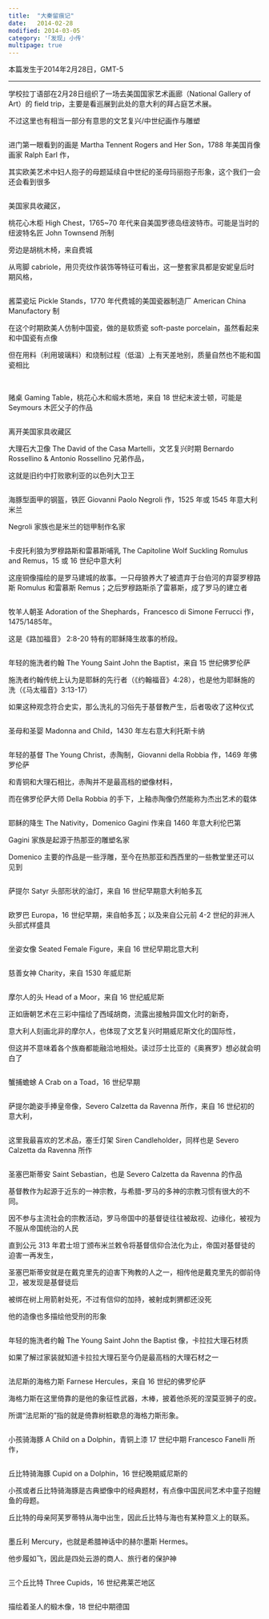 ```yaml
---
title:  "大秦留痕记"
date:   2014-02-28
modified: 2014-03-05
category: '｢发现｣ 小传'
multipage: true
---
```


本篇发生于2014年2月28日，GMT-5

---

学校拉丁语部在2月28日组织了一场去美国国家艺术画廊（National Gallery of Art）的 field trip，主要是看巡展到此处的意大利的拜占庭艺术展。

不过这里也有相当一部分有意思的文艺复兴/中世纪画作与雕塑

<img class='disc' data-src='https://lykoseremos.github.io/gmalb-01/disx16/20140228_095230.jpg'>

进门第一眼看到的画是 Martha Tennent Rogers and Her Son，1788 年美国肖像画家 Ralph Earl 作，

其实欧美艺术中妇人抱子的母题延续自中世纪的圣母玛丽抱子形象，这个我们一会还会看到很多

<img class='disc' data-src='https://lykoseremos.github.io/gmalb-01/disx16/20140228_100416.jpg'>

美国家具收藏区，

桃花心木柜 High Chest，1765~70 年代来自美国罗德岛纽波特市。可能是当时的纽波特名匠 John Townsend 所制

旁边是胡桃木椅，来自费城

从弯脚 cabriole，用贝壳纹作装饰等特征可看出，这一整套家具都是安妮皇后时期风格，

<img class='disc' data-src='https://lykoseremos.github.io/gmalb-01/disx16/20140228_100434.jpg'>

酱菜瓷坛 Pickle Stands，1770 年代费城的美国瓷器制造厂 American China Manufactory 制

在这个时期欧美人仿制中国瓷，做的是软质瓷 soft-paste porcelain，虽然看起来和中国瓷有点像

但在用料（利用玻璃料）和烧制过程（低温）上有天差地别，质量自然也不能和国瓷相比

<img class='disc' data-src='https://lykoseremos.github.io/gmalb-01/disx16/20140228_100450.jpg'>

<img class='disc' data-src='https://lykoseremos.github.io/gmalb-01/disx16/20140228_100453.jpg'>

赌桌 Gaming Table，桃花心木和缎木质地，来自 18 世纪末波士顿，可能是 Seymours 木匠父子的作品

<img class='disc' data-src='https://lykoseremos.github.io/gmalb-01/disx16/20140228_100509.jpg'>

离开美国家具收藏区

大理石大卫像 The David of the Casa Martelli，文艺复兴时期 Bernardo Rossellino & Antonio Rossellino 兄弟作品，

这就是旧约中打败歌利亚的以色列大卫王

<img class='disc' data-src='https://lykoseremos.github.io/gmalb-01/disx16/20140228_100628.jpg'>

海豚型面甲的钢盔，铁匠 Giovanni Paolo Negroli 作，1525 年或 1545 年意大利米兰

Negroli 家族也是米兰的铠甲制作名家

<img class='disc' data-src='https://lykoseremos.github.io/gmalb-01/disx16/20140228_100645.jpg'>

卡皮托利狼为罗穆路斯和雷慕斯哺乳 The Capitoline Wolf Suckling Romulus and Remus，15 或 16 世纪中意大利

这座铜像描绘的是罗马建城的故事。一只母狼养大了被遗弃于台伯河的弃婴罗穆路斯 Romulus 和雷慕斯 Remus；之后罗穆路斯杀了雷慕斯，成了罗马的建立者

<img class='disc' data-src='https://lykoseremos.github.io/gmalb-01/disx16/20140228_100952.jpg'>

牧羊人朝圣 Adoration of the Shephards，Francesco di Simone Ferrucci 作，1475/1485年。

这是《路加福音》 2:8-20 特有的耶稣降生故事的桥段。

<img class='disc' data-src='https://lykoseremos.github.io/gmalb-01/disx16/20140228_100959.jpg'>

年轻的施洗者约翰 The Young Saint John the Baptist，来自 15 世纪佛罗伦萨

施洗者约翰传统上认为是耶稣的先行者（《约翰福音》4:28），也是他为耶稣施的洗（《马太福音》3:13-17）

如果这种观念符合史实，那么洗礼的习俗先于基督教产生，后者吸收了这种仪式

<img class='disc' data-src='https://lykoseremos.github.io/gmalb-01/disx16/20140228_101017.jpg'>

圣母和圣婴 Madonna and Child，1430 年左右意大利托斯卡纳

<img class='disc' data-src='https://lykoseremos.github.io/gmalb-01/disx16/20140228_101027.jpg'>

年轻的基督 The Young Christ，赤陶制，Giovanni della Robbia 作，1469 年佛罗伦萨

和青铜和大理石相比，赤陶并不是最高档的塑像材料，

而在佛罗伦萨大师 Della Robbia 的手下，上釉赤陶像仍然能称为杰出艺术的载体

<img class='disc' data-src='https://lykoseremos.github.io/gmalb-01/disx16/20140228_101035.jpg'>

耶稣的降生 The Nativity，Domenico Gagini 作来自 1460 年意大利伦巴第

Gagini 家族是起源于热那亚的雕塑名家

Domenico 主要的作品是一些浮雕，至今在热那亚和西西里的一些教堂里还可以见到

<img class='disc' data-src='https://lykoseremos.github.io/gmalb-01/disx16/20140228_101055.jpg'>

萨提尔 Satyr 头部形状的油灯，来自 16 世纪早期意大利帕多瓦

<img class='disc' data-src='https://lykoseremos.github.io/gmalb-01/disx16/20140228_101116.jpg'>

欧罗巴 Europa，16 世纪早期，来自帕多瓦；以及来自公元前 4-2 世纪的非洲人头部式样盛具

<img class='disc' data-src='https://lykoseremos.github.io/gmalb-01/disx16/20140228_101121.jpg'>

坐姿女像 Seated Female Figure，来自 16 世纪早期北意大利

<img class='disc' data-src='https://lykoseremos.github.io/gmalb-01/disx16/20140228_101135.jpg'>

慈善女神 Charity，来自 1530 年威尼斯

<img class='disc' data-src='https://lykoseremos.github.io/gmalb-01/disx16/20140228_101150.jpg'>

摩尔人的头 Head of a Moor，来自 16 世纪威尼斯

正如唐朝艺术在三彩中描绘了西域胡商，流露出接触异国文化时的新奇，

意大利人刻画北非的摩尔人，也体现了文艺复兴时期威尼斯文化的国际性，

但这并不意味着各个族裔都能融洽地相处。读过莎士比亚的《奥赛罗》想必就会明白了

<img class='disc' data-src='https://lykoseremos.github.io/gmalb-01/disx16/20140228_101201.jpg'>

蟹捕蟾蜍 A Crab on a Toad，16 世纪早期

<img class='disc' data-src='https://lykoseremos.github.io/gmalb-01/disx16/20140228_101220.jpg'>

萨提尔跪姿手捧皇帝像，Severo Calzetta da Ravenna 所作，来自 16 世纪初的意大利，

<img class='disc' data-src='https://lykoseremos.github.io/gmalb-01/disx16/20140228_101235.jpg'>

这里我最喜欢的艺术品，塞壬灯架 Siren Candleholder，同样也是 Severo Calzetta da Ravenna 所作

<img class='disc' data-src='https://lykoseremos.github.io/gmalb-01/disx16/20140228_101244.jpg'>

圣塞巴斯蒂安 Saint Sebastian，也是 Severo Calzetta da Ravenna 的作品

基督教作为起源于近东的一神宗教，与希腊-罗马的多神的宗教习惯有很大的不同。

因不参与主流社会的宗教活动，罗马帝国中的基督徒往往被敌视、边缘化，被视为不服从帝国统治的人民

直到公元 313 年君士坦丁颁布米兰敕令将基督信仰合法化为止，帝国对基督徒的迫害一再发生，

圣塞巴斯蒂安就是在戴克里先的迫害下殉教的人之一，相传他是戴克里先的御前侍卫，被发现是基督徒后

被绑在树上用箭射处死，不过有信仰的加持，被射成刺猬都还没死

他的造像也多描绘他受刑的形象

<img class='disc' data-src='https://lykoseremos.github.io/gmalb-01/disx16/20140228_101252.jpg'>

年轻的施洗者约翰 The Young Saint John the Baptist 像，卡拉拉大理石材质

如果了解过家装就知道卡拉拉大理石至今仍是最高档的大理石材之一

<img class='disc' data-src='https://lykoseremos.github.io/gmalb-01/disx16/20140228_101329.jpg'>

法尼斯的海格力斯 Farnese Hercules，来自 16 世纪的佛罗伦萨

海格力斯在这里倚靠的是他的象征性武器，木棒，披着他杀死的涅莫亚狮子的皮。

所谓“法尼斯的”指的就是倚靠树桩歇息的海格力斯形象。

<img class='disc' data-src='https://lykoseremos.github.io/gmalb-01/disx16/20140228_101340.jpg'>

小孩骑海豚 A Child on a Dolphin，青铜上漆 17 世纪中期 Francesco Fanelli 所作，

<img class='disc' data-src='https://lykoseremos.github.io/gmalb-01/disx16/20140228_101354.jpg'>

丘比特骑海豚 Cupid on a Dolphin，16 世纪晚期威尼斯的

小孩或者丘比特骑海豚是古典塑像中的经典题材，有点像中国民间艺术中童子抱鲤鱼的母题。

丘比特的母亲阿芙罗蒂特从海中出生，因此丘比特与海也有某种意义上的联系。

<img class='disc' data-src='https://lykoseremos.github.io/gmalb-01/disx16/20140228_101402.jpg'>

墨丘利 Mercury，也就是希腊神话中的赫尔墨斯 Hermes。

他步履如飞，因此是四处云游的商人、旅行者的保护神

<img class='disc' data-src='https://lykoseremos.github.io/gmalb-01/disx16/20140228_101432.jpg'>

三个丘比特 Three Cupids，16 世纪弗莱芒地区

<img class='disc' data-src='https://lykoseremos.github.io/gmalb-01/disx16/20140228_101446.jpg'>

描绘着圣人的椴木像，18 世纪中期德国

<img class='disc' data-src='https://lykoseremos.github.io/gmalb-01/disx16/20140228_101520.jpg'>
